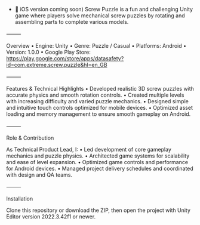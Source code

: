 - 🚀 iOS version coming soon)
Screw Puzzle is a fun and challenging Unity game where players solve mechanical screw puzzles by rotating and assembling parts to complete various models.

⸻

Overview
	•	Engine: Unity
	•	Genre: Puzzle / Casual
	•	Platforms: Android
	•	Version: 1.0.0
	•	Google Play Store: https://play.google.com/store/apps/datasafety?id=com.extreme.screw.puzzle&hl=en_GB

⸻

Features & Technical Highlights
	•	Developed realistic 3D screw puzzles with accurate physics and smooth rotation controls.
	•	Created multiple levels with increasing difficulty and varied puzzle mechanics.
	•	Designed simple and intuitive touch controls optimized for mobile devices.
	•	Optimized asset loading and memory management to ensure smooth gameplay on Android.

⸻

Role & Contribution

As Technical Product Lead, I:
	•	Led development of core gameplay mechanics and puzzle physics.
	•	Architected game systems for scalability and ease of level expansion.
	•	Optimized game controls and performance for Android devices.
	•	Managed project delivery schedules and coordinated with design and QA teams.

⸻

Installation

Clone this repository or download the ZIP, then open the project with Unity Editor version 2022.3.42f1 or newer.